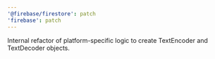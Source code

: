 ```yaml
---
'@firebase/firestore': patch
'firebase': patch
---
```


Internal refactor of platform-specific logic to create TextEncoder and TextDecoder objects.
